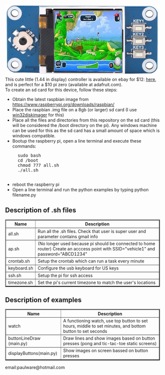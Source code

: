 <img src="piController.jpg"><br>
This cute little (1.44 in display) controller is available on ebay for $12: <a href="https://www.ebay.com/itm/1-44inch-LCD-Display-HAT-SPI-for-Raspberry-Pi-2B-3B-Zero-Zero-W-ST7735S-Driver/153197894200?_trkparms=aid%3D555018%26algo%3DPL.SIM%26ao%3D1%26asc%3D20131003132420%26meid%3D7442a26741e84797b6a7974ce7759da1%26pid%3D100005%26rk%3D3%26rkt%3D12%26sd%3D152882960316%26itm%3D153197894200&_trksid=p2047675.c100005.m1851">here</a>, and is perfect for a $10 pi zero (available at adafruit.com).  
 To create an sd card for this device, follow these steps: 

  <ul>
  <li>Obtain the latest raspbian image from <a href="https://www.raspberrypi.org/downloads/raspbian/">https://www.raspberrypi.org/downloads/raspbian/</a></li>
  <li>Place the raspbian .img file on a 8gb (or larger) sd card (I use <a href="https://sourceforge.net/projects/win32diskimager/files/latest/download">win32diskimager</a> for this)</li>
  <li>Place all the files and directories from this repository on the sd card (this will be considered the /boot directory on the pi).  Any windows machine can be used for this as the sd card has a small amount of space which is windows compatible.</li>
  <li>Bootup the raspberry pi, open a line terminal and execute these commands:
  
  <pre>
  sudo bash
  cd /boot
  chmod 777 all.sh
  ./all.sh
  </pre>
  
  </li>
  <li>reboot the raspberry pi</li>
  <li>Open a line terminal and run the python examples by typing python filename.py</li>
  </ul>
<p>
<h2>Description of .sh files</h2>
<table border="2px">
<tr><th>Name</th><th>Description</th></tr>
<tr><td>all.sh</td><td>Run all the .sh files.  Check that user is super user and parameter contains gmail info</td></tr>
<tr><td>ap.sh</td><td>(No longer used because pi should be connected to home router) Create an acccess point with SSID="vehicle1" and password="ABCD1234"</td></tr>
<tr><td>crontab.sh</td><td>Setup the crontab which can run a task every minute</td></tr>
<tr><td>keyboard.sh</td><td>Configure the usb keyboard for US keys</td></tr>
<tr><td>ssh.sh</td><td>Setup the pi for ssh access</td></tr>
<tr><td>timezone.sh</td><td>Set the pi's current timezone to match the user's locations</td></tr>
</table>  
<p>
<h2>Description of examples</h2>
<table border="2px">
<tr><th>Name</th><th>Description</th></tr>
<tr><td>watch</td><td>A functioning watch, use top button to set hours, middle to set minutes, and bottom button to set seconds</td></tr>
<tr><td>buttonLineDraw (main.py)</td><td>Draw lines and show images based on button presses (pong and tic-tac-toe static screens)</td></tr>
<tr><td>displayButtons(main.py)</td><td>Show images on screen bassed on button presses</td></tr>
</table> 
email:paulware@hotmail.com  